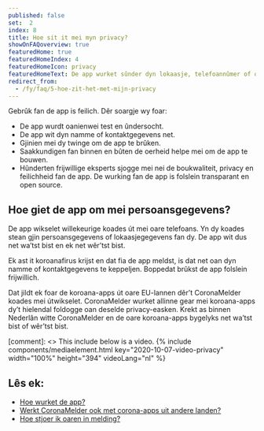 ```yaml
---
published: false
set:  2
index: 8
title: Hoe sit it mei myn privacy?
showOnFAQoverview: true
featuredHome: true
featuredHomeIndex: 4
featuredHomeIcon: privacy
featuredHomeText: De app wurket sûnder dyn lokaasje, telefoannûmer of oare kontaktgegevens.
redirect_from: 
  - /fy/faq/5-hoe-zit-het-met-mijn-privacy
---
```

Gebrûk fan de app is feilich. Dêr soargje wy foar:
- De app wurdt oanienwei test en ûndersocht.
- De app wit dyn namme of kontaktgegevens net.
- Gjinien mei dy twinge om de app te brûken.
- Saakkundigen fan binnen en bûten de oerheid helpe mei om de app te bouwen.
- Hûnderten frijwillige eksperts sjogge mei nei de boukwaliteit, privacy en feilichheid fan de app. De wurking fan de app is folslein transparant en open source.

## Hoe giet de app om mei persoansgegevens?
De app wikselet willekeurige koades út mei oare telefoans. Yn dy koades stean gjin persoansgegevens of lokaasjegegevens fan dy. De app wit dus net wa’tst bist en ek net wêr’tst bist.

Ek ast it koroanafirus krijst en dat fia de app meldst, is dat net oan dyn namme of kontaktgegevens te keppeljen. Boppedat brûkst de app folslein frijwillich.

Dat jildt ek foar de koroana-apps út oare EU-lannen dêr’t CoronaMelder koades mei útwikselet. CoronaMelder wurket allinne gear mei koroana-apps dy’t hielendal foldogge oan deselde privacy-easken. Krekt as binnen Nederlân witte CoronaMelder en de oare koroana-apps bygelyks net wa’tst bist of wêr’tst bist.

[comment]: <> This include below is a video.
{% include components/mediaelement.html key="2020-10-07-video-privacy" width="100%" height="394" videoLang="nl" %}

## Lês ek:
 
- <a href="/{{page.lang}}/faq/1-2-hoe-werkt-de-app">Hoe wurket de app?</a>
- <a href="/{{page.lang}}/faq/13-gebruik-app-uit-ander-land" lang="nl" hreflang="nl">Werkt CoronaMelder ook met corona-apps uit andere landen?</a>
- <a href="/{{page.lang}}/faq/1-4-hoe-stuur-ik-een-melding">Hoe stjoer ik oaren in melding?</a>
